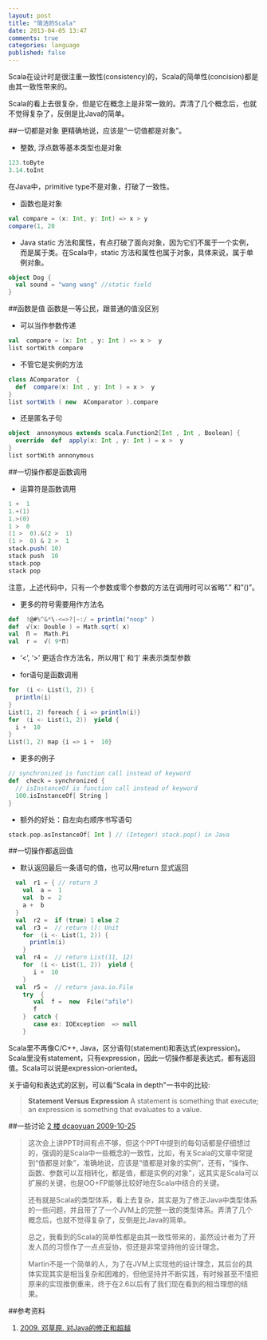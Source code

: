 ```yaml
---
layout: post
title: "简洁的Scala"
date: 2013-04-05 13:47
comments: true
categories: language
published: false
---
```

Scala在设计时是很注重一致性(consistency)的，Scala的简单性(concision)都是由其一致性带来的。

Scala的看上去很复杂，但是它在概念上是非常一致的。弄清了几个概念后，也就不觉得复杂了，反倒是比Java的简单。

##一切都是对象
更精确地说，应该是“一切值都是对象”。

* 整数, 浮点数等基本类型也是对象  
``` scala
123.toByte
3.14.toInt
```
在Java中，primitive type不是对象，打破了一致性。

* 函数也是对象
``` scala
val compare = (x: Int, y: Int) => x > y
compare(1, 20
```

* Java static 方法和属性，有点打破了面向对象，因为它们不属于一个实例，而是属于类。在Scala中，static 方法和属性也属于对象，具体来说，属于单例对象。
``` scala
object Dog {
  val sound = "wang wang" //static field
}
```

##函数是值
函数是一等公民，跟普通的值没区别

* 可以当作参数传递
``` scala
val  compare = (x: Int , y: Int ) => x >  y
list sortWith compare
```

* 不管它是实例的方法
``` scala
class AComparator  {
  def  compare(x: Int , y: Int ) = x >  y
}
list sortWith ( new  AComparator ).compare
```

* 还是匿名子句
``` scala
object  annonymous extends scala.Function2[Int , Int , Boolean] {
  override  def  apply(x: Int , y: Int ) = x >  y
}
list sortWith annonymous 
```

##一切操作都是函数调用
* 运算符是函数调用
``` scala
1 +  1
1.+(1)
1.>(0)
1 >  0
(1 >  0).&(2 >  1)
(1 >  0) & 2 >  1
stack.push( 10)
stack push  10
stack.pop
stack pop
```
注意，上述代码中，只有一个参数或零个参数的方法在调用时可以省略”.” 和”()”。

* 更多的符号需要用作方法名
``` scala
def  !@#%^&*\-<=>?|~:/ = println("noop" )
def  √(x: Double ) = Math.sqrt( x)
val  Π =  Math.Pi
val  r =  √( 9*Π)
```

* ‘<’, ‘>’ 更适合作方法名，所以用’[’ 和‘]’ 来表示类型参数

* for语句是函数调用
``` scala
for  (i <- List(1, 2)) {
  println(i)
}
List(1, 2) foreach { i => println(i)}
for  (i <- List(1, 2))  yield {
  i +  10
}
List(1, 2) map {i => i +  10}
```
* 更多的例子
``` scala
// synchronized is function call instead of keyword
def  check = synchronized {
  // isInstanceOf is function call instead of keyword
  100.isInstanceOf[ String ] 
}
```
* 额外的好处：自左向右顺序书写语句
``` scala
stack.pop.asInstanceOf[ Int ] // (Integer) stack.pop() in Java
```

##一切操作都返回值
* 默认返回最后一条语句的值，也可以用return 显式返回
``` scala
  val  r1 = { // return 3
    val  a =  1
    val  b =  2
    a +  b
  }
  val  r2 =  if (true) 1 else 2
  val  r3 =  // return (): Unit
    for  (i <- List(1, 2)) {
      println(i)
    }
  val  r4 =  // return List(11, 12)
    for  (i <- List(1, 2))  yield {
       i +  10
    }
  val  r5 =  // return java.io.File
    try  {
       val  f =  new  File("afile")
       f
    }  catch {
       case ex: IOException  => null
    }
```
Scala里不再像C/C++, Java，区分语句(statement)和表达式(expression)。Scala里没有statement，只有expression，因此一切操作都是表达式，都有返回值。Scala可以说是expression-oriented。

关于语句和表达式的区别，可以看"Scala in depth"一书中的比较:
> **Statement Versus Expression** A statement is something that execute; an expression is something that evaluates to a value.

##一些讨论
[2 楼 dcaoyuan 2009-10-25](http://dcaoyuan.iteye.com/blog/502730)  
> 这次会上讲PPT时间有点不够，但这个PPT中提到的每句话都是仔细想过的，强调的是Scala中一些概念的一致性，比如，有关Scala的文章中常提到“值都是对象”，准确地说，应该是“值都是对象的实例”，还有，“操作、函数、参数可以互相转化，都是值，都是实例的对象”，这其实是Scala可以扩展的关键，也是OO+FP能够比较好地在Scala中结合的关键。 
> 
> 还有就是Scala的类型体系，看上去复杂，其实是为了修正Java中类型体系的一些问题，并且带了了一个JVM上的完整一致的类型体系。弄清了几个概念后，也就不觉得复杂了，反倒是比Java的简单。 
> 
> 总之，我看到的Scala的简单性都是由其一致性带来的，虽然设计者为了开发人员的习惯作了一点点妥协，但还是非常坚持他的设计理念。 
> 
> Martin不是一个简单的人，为了在JVM上实现他的设计理念，其后台的具体实现其实是相当复杂和困难的，但他坚持并不断实践，有时候甚至不惜把原来的实现推倒重来，终于在2.6以后有了我们现在看到的相当理想的结果。

##参考资料
1. [2009. 邓草原. 对Java的修正和超越](http://www.slideshare.net/dcaoyuan/scalajava)

